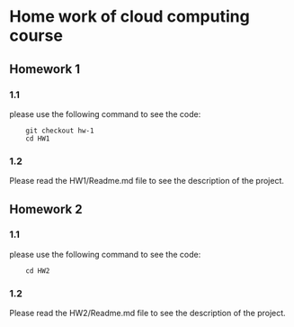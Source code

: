 
# Home work of cloud computing course
 
## Homework 1
### 1.1
please use the following command to see the code:
``` 
    git checkout hw-1
    cd HW1
```
### 1.2
Please read the HW1/Readme.md file to see the description of the project.

## Homework 2

### 1.1
please use the following command to see the code:
``` 
    cd HW2
```
### 1.2
Please read the HW2/Readme.md file to see the description of the project.
